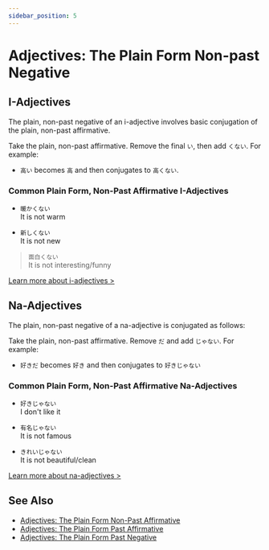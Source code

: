 ```yaml
---
sidebar_position: 5
---
```


# Adjectives: The Plain Form Non-past Negative

## I-Adjectives

The plain, non-past negative of an i-adjective involves basic conjugation of the plain, non-past affirmative.

Take the plain, non-past affirmative. Remove the final `い`, then add `くない`. For example:

- `高い` becomes `高` and then conjugates to `高くない`.

### Common Plain Form, Non-Past Affirmative I-Adjectives

- ``暖かくない``  
  It is not warm

- ``新しくない``  
  It is not new

> ``面白くない``  
It is not interesting/funny

[Learn more about i-adjectives >](i-adjectives)

## Na-Adjectives

The plain, non-past negative of a na-adjective is conjugated as follows:

Take the plain, non-past affirmative. Remove `だ` and add `じゃない`. For example:  

- `好きだ` becomes `好き` and then conjugates to `好きじゃない`

### Common Plain Form, Non-Past Affirmative Na-Adjectives

- ``好きじゃない``  
  I don't like it

- ``有名じゃない``  
  It is not famous

- ``きれいじゃない``  
  It is not beautiful/clean

[Learn more about na-adjectives >](adjective-naform)

## See Also

- [Adjectives: The Plain Form Non-Past Affirmative](adjective-informalpresentaffirmative)
- [Adjectives: The Plain Form Past Affirmative](adjective-informalpastaffirmative)
- [Adjectives: The Plain Form Past Negative](adjective-informalpastnegative)
